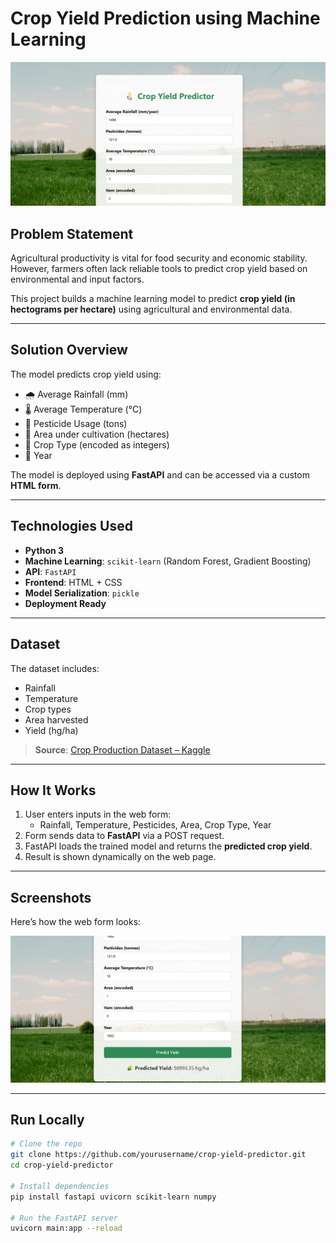 #  Crop Yield Prediction using Machine Learning

<p align="center">
  <img src="https://github.com/Uwerajanviere/crop_yield_prediction/blob/main/Screenshot%202025-07-25%20104216.png" alt="Web Form Screenshot" width="600"/>
</p>

##  Problem Statement
Agricultural productivity is vital for food security and economic stability. However, farmers often lack reliable tools to predict crop yield based on environmental and input factors.

This project builds a machine learning model to predict **crop yield (in hectograms per hectare)** using agricultural and environmental data.

---

##  Solution Overview
The model predicts crop yield using:
- 🌧️ Average Rainfall (mm)
- 🌡️ Average Temperature (°C)
- 🧪 Pesticide Usage (tons)
- 🌱 Area under cultivation (hectares)
- 🌾 Crop Type (encoded as integers)
- 📅 Year

The model is deployed using **FastAPI** and can be accessed via a custom **HTML form**.

---

##  Technologies Used
- **Python 3**
- **Machine Learning**: `scikit-learn` (Random Forest, Gradient Boosting)
- **API**: `FastAPI`
- **Frontend**: HTML + CSS
- **Model Serialization**: `pickle`
- **Deployment Ready**

---

##  Dataset
The dataset includes:
- Rainfall  
- Temperature  
- Crop types  
- Area harvested  
- Yield (hg/ha)

> **Source**: [Crop Production Dataset – Kaggle](https://www.kaggle.com/datasets/patelris/crop-yield-prediction-dataset)

---

##  How It Works
1. User enters inputs in the web form:
    - Rainfall, Temperature, Pesticides, Area, Crop Type, Year
2. Form sends data to **FastAPI** via a POST request.
3. FastAPI loads the trained model and returns the **predicted crop yield**.
4. Result is shown dynamically on the web page.

---

## Screenshots

Here’s how the web form looks:

![Web Form Screenshot 2](https://github.com/Uwerajanviere/crop_yield_prediction/blob/main/Screenshot%202025-07-25%20104228.png)

---

##  Run Locally

```bash
# Clone the repo
git clone https://github.com/yourusername/crop-yield-predictor.git
cd crop-yield-predictor

# Install dependencies
pip install fastapi uvicorn scikit-learn numpy

# Run the FastAPI server
uvicorn main:app --reload
